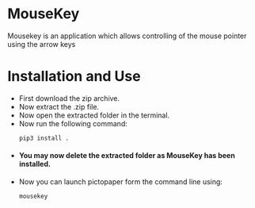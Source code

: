 # MouseKey
Mousekey is an application which allows controlling of the mouse pointer using the arrow keys

# Installation and Use
- First download the zip archive.
- Now extract the .zip file.
- Now open the extracted folder in the terminal.
- Now run the following command:
  ```
  pip3 install .
  ```
- #### You may now delete the extracted folder as MouseKey has been installed.
- Now you can launch pictopaper form the command line using:
  ```
  mousekey
  ```

